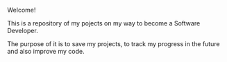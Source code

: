 Welcome!

This is a repository of my pojects on my way to become a Software Developer. 

The purpose of it is to save my projects, to track my progress in the future and also improve my code.
